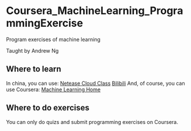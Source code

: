# Coursera_MachineLearning_ProgrammingExercise

Program exercises of machine learning
  
Taught by Andrew Ng

## Where to learn

In china, you can use:
[Netease Cloud Class](https://study.163.com/course/courseMain.htm?courseId=1004570029)
[Bilibili](https://www.bilibili.com/video/av9912938)
And, of course, you can use Coursera:
[Machine Learning Home](https://www.coursera.org/learn/machine-learning/home/welcome)

## Where to do exercises

You can only do quizs and submit programming exercises on Coursera.
